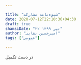 ```yaml
---

title: "شیوه‌نامه مشارکت"
date: 2020-07-12T22:10:36+04:30
draft: true
shamsiDate: "۲۲ تیر ۱۳۹۹"
author: "امیرحسین بقایی"
tags: ["عمومی"]

---
```


در دست تکمیل
